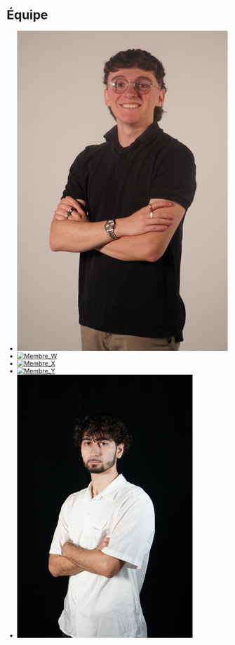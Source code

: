 # Équipe

<!-- Présentation des rôles et responsabilités de chacun des membres de l'équipe -->

* [![matis](medias/matis.jpeg)](matis.jpeg)
* [![Membre_W]( https://fakeimg.pl/400x400?text=W)](membre_w/)
* [![Membre_X]( https://fakeimg.pl/400x400?text=X)](membre_x/)
* [![Membre_Y]( https://fakeimg.pl/400x400?text=Y)](membre_y/)
* [![yavuz](medias/yavuz.jpg)](yavuz.jpg)

